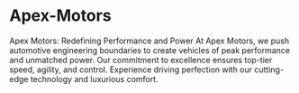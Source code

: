 # Apex-Motors
Apex Motors: Redefining Performance and Power  At Apex Motors, we push automotive engineering boundaries to create vehicles of peak performance and unmatched power. Our commitment to excellence ensures top-tier speed, agility, and control. Experience driving perfection with our cutting-edge technology and luxurious comfort.
